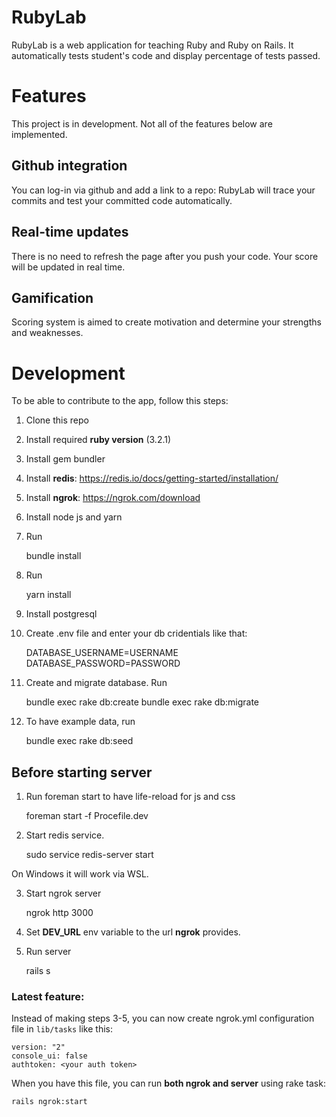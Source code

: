 # RubyLab
RubyLab is a web application for teaching Ruby and Ruby on Rails. It automatically tests student's code and display percentage of tests passed. 

# Features
This project is in development. Not all of the features below are implemented.

## Github integration
You can log-in via github and add a link to a repo: RubyLab will trace your commits and test your committed code automatically.

## Real-time updates
There is no need to refresh the page after you push your code. Your score will be updated in real time.

## Gamification
Scoring system is aimed to create motivation and determine your strengths and weaknesses.

# Development
To be able to contribute to the app, follow this steps:

1) Clone this repo
2) Install required **ruby version** (3.2.1)
3) Install gem bundler
4) Install **redis**: https://redis.io/docs/getting-started/installation/
5) Install **ngrok**: https://ngrok.com/download
6) Install node js and yarn
7) Run


    bundle install
8) Run

    
    yarn install
9) Install postgresql
10) Create .env file and enter your db cridentials like that:


    DATABASE_USERNAME=USERNAME
    DATABASE_PASSWORD=PASSWORD
11) Create and migrate database. Run


    bundle exec rake db:create
    bundle exec rake db:migrate
12) To have example data, run


    bundle exec rake db:seed

## Before starting server

1) Run foreman start to have life-reload for js and css


    foreman start -f Procefile.dev

2) Start redis service.


    sudo service redis-server start

On Windows it will work via WSL.

3) Start ngrok server


    ngrok http 3000
4) Set **DEV_URL** env variable to the url **ngrok** provides.
5) Run server


    rails s

### Latest feature:

Instead of making steps 3-5, you can now create ngrok.yml configuration file in `lib/tasks` like this:
    
    version: "2"
    console_ui: false
    authtoken: <your auth token>

When you have this file, you can run **both ngrok and server** using rake task:
    
    rails ngrok:start